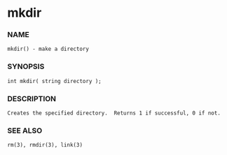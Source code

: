 # mkdir

### NAME

    mkdir() - make a directory

### SYNOPSIS

    int mkdir( string directory );

### DESCRIPTION

    Creates the specified directory.  Returns 1 if successful, 0 if not.

### SEE ALSO

    rm(3), rmdir(3), link(3)

